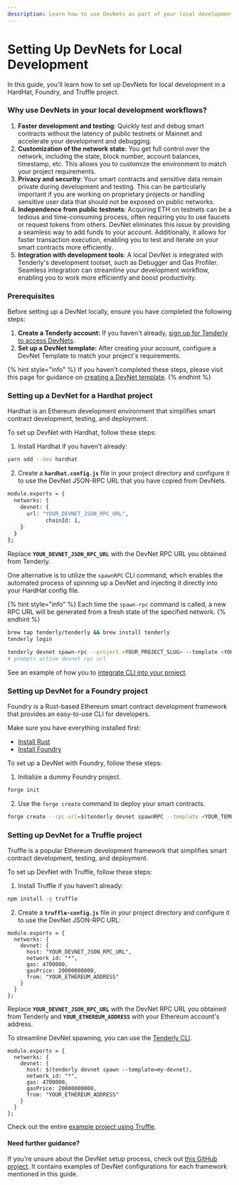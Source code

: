 ```yaml
---
description: Learn how to use DevNets as part of your local development workflows.
---
```


# Setting Up DevNets for Local Development

In this guide, you'll learn how to set up DevNets for local development in a HardHat, Foundry, and Truffle project.&#x20;

### Why use DevNets in your local development workflows?

1. **Faster development and testing**: Quickly test and debug smart contracts without the latency of public testnets or Mainnet and accelerate your development and debugging.
2. **Customization of the network state**: You get full control over the network, including the state, block number, account balances, timestamp, etc. This allows you to customize the environment to match your project requirements.
3. **Privacy and security**: Your smart contracts and sensitive data remain private during development and testing. This can be particularly important if you are working on proprietary projects or handling sensitive user data that should not be exposed on public networks.
4. **Independence from public testnets**: Acquiring ETH on testnets can be a tedious and time-consuming process, often requiring you to use faucets or request tokens from others. DevNet eliminates this issue by providing a seamless way to add funds to your account. Additionally, it allows for faster transaction execution, enabling you to test and iterate on your smart contracts more efficiently.
5. **Integration with development tools**: A local DevNet is integrated with Tenderly's development toolset, such as Debugger and Gas Profiler. Seamless integration can streamline your development workflow, enabling you to work more efficiently and boost productivity.

### Prerequisites

Before setting up a DevNet locally, ensure you have completed the following steps:

1. **Create a Tenderly account:** If you haven't already, [sign up for Tenderly to access DevNets](https://dashboard.tenderly.co/register?redirectTo=devnets).
2. **Set up a DevNet template:** After creating your account, configure a DevNet Template to match your project's requirements.

{% hint style="info" %}
If you haven't completed these steps, please visit this page for guidance on [creating a DevNet template](intro-to-devnets.md#basic-devnet-usage).&#x20;
{% endhint %}

### Setting up a DevNet for a **Hardhat project**

Hardhat is an Ethereum development environment that simplifies smart contract development, testing, and deployment.

To set up DevNet with Hardhat, follow these steps:

1. Install Hardhat if you haven't already:

```bash
yarn add --dev hardhat
```

2. Create a **`hardhat.config.js`** file in your project directory and configure it to use the DevNet JSON-RPC URL that you have copied from DevNets.

```bash
module.exports = {
  networks: {
    devnet: {
      url: "YOUR_DEVNET_JSON_RPC_URL",
			chainId: 1,
    }
  }
};
```

Replace **`YOUR_DEVNET_JSON_RPC_URL`** with the DevNet RPC URL you obtained from Tenderly.

One alternative is to utilize the `spawnRPC` CLI command, which enables the automated process of spinning up a DevNet and injecting it directly into your HardHat config file.

{% hint style="info" %}
Each time the `spawn-rpc` command is called, a new RPC URL will be generated from a fresh state of the specified network.
{% endhint %}

```bash
brew tap tenderly/tenderly && brew install tenderly
tenderly login

tenderly devnet spawn-rpc --project <YOUR_PROJECT_SLUG> --template <YOUR_TEMPALATE_SLUG>
# prompts active devnet rpc url
```

See an example of how you to [integrate CLI into your project](https://github.com/Tenderly/devnet-examples/tree/main/CI-project).

### Setting up DevNet for a Foundry **project**

Foundry is a Rust-based Ethereum smart contract development framework that provides an easy-to-use CLI for developers.

Make sure you have everything installed first:

* [Install Rust](https://www.rust-lang.org/tools/install)
* [Install Foundry](https://github.com/gakonst/foundry/)

To set up a DevNet with Foundry, follow these steps:

1. Initialize a dummy Foundry project.

```bash
forge init
```

2. Use the `forge create` command to deploy your smart contracts.

```bash
forge create --rpc-url=$(tenderly devnet spawnRPC --template <YOUR_TEMPALATE_SLUG> --project <YOUR_PROJECT_SLUG>) ./src/Counter.sol:Counter --unlocked --from 0x0000000000000000000000000000000000000000
```

### Setting up DevNet for a Truffle **project**

Truffle is a popular Ethereum development framework that simplifies smart contract development, testing, and deployment.

To set up DevNet with Truffle, follow these steps:

1. Install Truffle if you haven't already:

```bash
npm install -g truffle
```

2. Create a **`truffle-config.js`** file in your project directory and configure it to use the DevNet JSON-RPC URL:

```tsx
module.exports = {
  networks: {
    devnet: {
      host: "YOUR_DEVNET_JSON_RPC_URL",
      network_id: "*",
      gas: 4700000,
      gasPrice: 20000000000,
      from: "YOUR_ETHEREUM_ADDRESS"
    }
  }
};
```

Replace **`YOUR_DEVNET_JSON_RPC_URL`** with the DevNet RPC URL you obtained from Tenderly and **`YOUR_ETHEREUM_ADDRESS`** with your Ethereum account's address.

To streamline DevNet spawning, you can use the [Tenderly CLI](https://github.com/Tenderly/tenderly-cli).

```tsx
module.exports = {
  networks: {
    devnet: {
      host: $(tenderly devnet spawn --template=my-devnet),
      network_id: "*",
      gas: 4700000,
      gasPrice: 20000000000,
      from: "YOUR_ETHEREUM_ADDRESS"
    }
  }
};
```

Check out the entire [example project using Truffle](https://github.com/Tenderly/devnet-examples/tree/main/local-development/truffle-setup).

#### **Need further guidance?**

If you're unsure about the DevNet setup process, check out [this GitHub project](https://github.com/Tenderly/devnet-examples). It contains examples of DevNet configurations for each framework mentioned in this guide.
